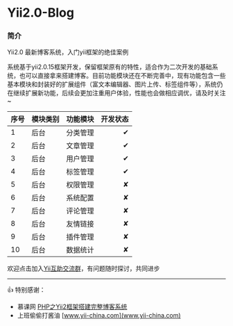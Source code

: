 # Yii2.0-Blog

### 简介

Yii2.0 最新博客系统，入门yii框架的绝佳案例

系统基于yii2.0.15框架开发，保留框架原有的特性，适合作为二次开发的基础系统，也可以直接拿来搭建博客。目前功能模块还在不断完善中，现有功能包含一些基本模块和封装好的扩展组件（富文本编辑器、图片上传、标签组件等），系统仍在继续扩展新功能，后续会更加注重用户体验，性能也会做相应调优，请及时关注 ~

序号|模块类别|功能模块|开发状态
---|---|:--:|---:
1|后台|分类管理|✔|
2|后台|文章管理|✔|
3|后台|用户管理|✔|
4|后台|标签管理|✔|
5|后台|权限管理|✘|内容
6|后台|系统配置|✘|内容
7|后台|评论管理|✘|内容
8|后台|友情链接|✘|内容
9|后台|插件管理|✘|内容
10|后台|数据统计|✘|内容

欢迎点击加入[Yii互助交流群](//shang.qq.com/wpa/qunwpa?idkey=22710110f0542c0f5d99805e5f7ca3bbf688c0153a55e426e94f40b2b25532b5)，有问题随时探讨，共同进步

***
:+1:
特别感谢：

* 慕课网 [PHP之Yii2框架搭建完整博客系统](https://www.imooc.com/video/13166)
* 上班偷偷打酱油 [www.yii-china.com](www.yii-china.com)
